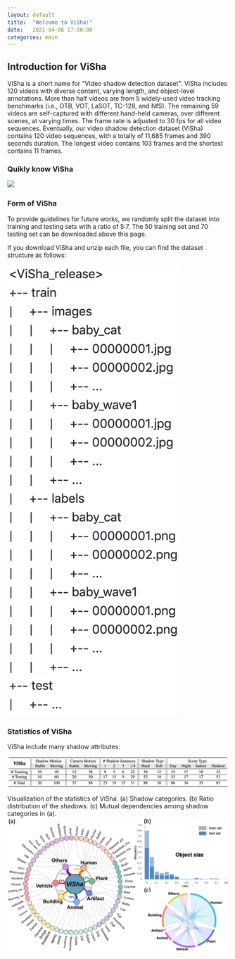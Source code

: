 ```yaml
---
layout: default
title:  "Welcome to ViSha!"
date:   2021-04-06 17:50:00
categories: main
---
```


## Introduction for ViSha
ViSha is a short name for "Video shadow detection dataset". ViSha includes 120 videos with diverse content, varying length, and object-level annotations. More than half videos are from 5 widely-used video tracking benchmarks (i.e., OTB, VOT, LaSOT, TC-128, and NfS). The remaining 59 videos are self-captured with different hand-held cameras, over different scenes, at varying times. The frame rate is adjusted to 30 fps for all video sequences. Eventually, our video shadow detection dataset (ViSha) contains 120 video sequences, with a totally of 11,685 frames and 390 seconds duration. The longest video contains 103 frames and the shortest contains 11 frames.

### Quikly know ViSha

<!-- <img src="https://github.com/eraserNut/eraserNut.github.io/blob/main/_posts/video1_compass_gif2.gif"> -->
<img src="https://github.com/eraserNut/eraserNut.github.io/blob/main/_posts/video1_compass_gif2.gif?raw=true">

### Form of ViSha
To provide guidelines for future works, we randomly split the dataset into training and testing sets with a ratio of 5:7. The 50 training set and 70 testing set can be downloaded above this page.

If you download ViSha and unzip each file, you can find the dataset structure as follows:
<!-- <img src="https://github.com/eraserNut/eraserNut.github.io/blob/main/_posts/folder_structure.png"> -->
<img src="https://github.com/eraserNut/eraserNut.github.io/blob/main/_posts/folder_structure.png?raw=true">


### Statistics of ViSha
ViSha include many shadow attributes:
<!-- <img src="https://github.com/eraserNut/eraserNut.github.io/blob/main/_posts/visha_sta.png"> -->
<img src="https://github.com/eraserNut/eraserNut.github.io/blob/main/_posts/visha_sta.png?raw=true" width="600">


Visualization of the statistics of ViSha. (a) Shadow categories. (b) Ratio distribution of the shadows. (c) Mutual dependencies among shadow categories in (a).
<img src="https://github.com/eraserNut/eraserNut.github.io/blob/main/_posts/visha_figure.png?raw=true" width="600">


